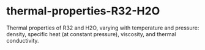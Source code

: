 # thermal-properties-R32-H2O
Thermal properties of R32 and H2O,  varying with temperature and pressure: density, specific heat (at constant pressure), viscosity, and thermal conductivity.
